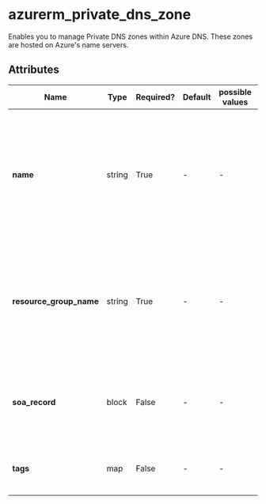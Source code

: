 # azurerm_private_dns_zone

Enables you to manage Private DNS zones within Azure DNS. These zones are hosted on Azure's name servers.

## Attributes

| Name | Type | Required? | Default  | possible values | Description |
| ---- | ---- | --------- | -------- | ----------- | ----------- |
| **name** | string | True | -  |  -  | The name of the Private DNS Zone. Must be a valid domain name. Changing this forces a new resource to be created. | 
| **resource_group_name** | string | True | -  |  -  | Specifies the resource group where the resource exists. Changing this forces a new resource to be created. | 
| **soa_record** | block | False | -  |  -  | An `soa_record` block. Changing this forces a new resource to be created. | 
| **tags** | map | False | -  |  -  | A mapping of tags to assign to the resource. | 

